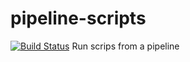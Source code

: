 # pipeline-scripts
[![Build Status](http://192.168.31.78:8080/buildStatus/icon?job=learning_git1)](http://192.168.31.78:8080/job/learning_git1/)
Run scrips from a pipeline
